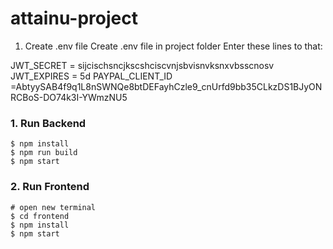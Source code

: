 # attainu-project

1. Create .env file
Create .env file in project folder
Enter these lines to that:

JWT_SECRET = sijcischsncjkscshciscvnjsbvisnvksnxvbsscnosv
JWT_EXPIRES = 5d
PAYPAL_CLIENT_ID =AbtyySAB4f9q1L8nSWNQe8btDEFayhCzle9_cnUrfd9bb35CLkzDS1BJyONRCBoS-DO74k3I-YWmzNU5




### 1. Run Backend

```
$ npm install
$ npm run build
$ npm start
```

### 2. Run Frontend

```
# open new terminal
$ cd frontend
$ npm install
$ npm start
```


